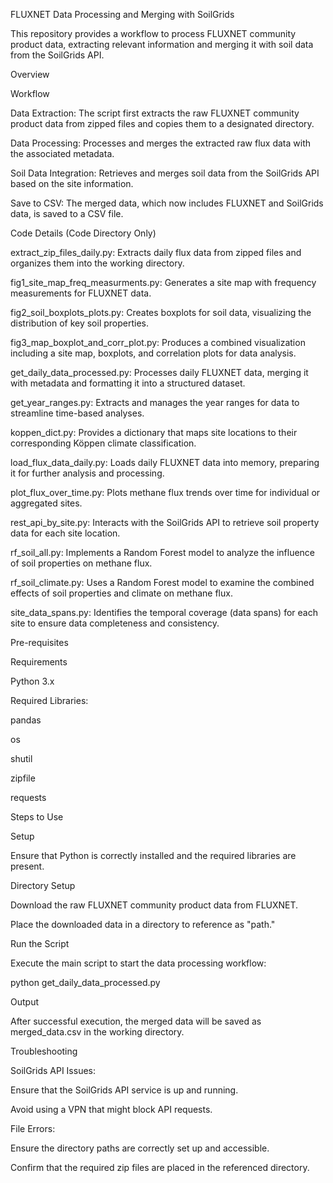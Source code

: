 FLUXNET Data Processing and Merging with SoilGrids

This repository provides a workflow to process FLUXNET community product data, extracting relevant information and merging it with soil data from the SoilGrids API.

Overview

Workflow

Data Extraction: The script first extracts the raw FLUXNET community product data from zipped files and copies them to a designated directory.

Data Processing: Processes and merges the extracted raw flux data with the associated metadata.

Soil Data Integration: Retrieves and merges soil data from the SoilGrids API based on the site information.

Save to CSV: The merged data, which now includes FLUXNET and SoilGrids data, is saved to a CSV file.

Code Details (Code Directory Only)

extract_zip_files_daily.py: Extracts daily flux data from zipped files and organizes them into the working directory.

fig1_site_map_freq_measurments.py: Generates a site map with frequency measurements for FLUXNET data.

fig2_soil_boxplots_plots.py: Creates boxplots for soil data, visualizing the distribution of key soil properties.

fig3_map_boxplot_and_corr_plot.py: Produces a combined visualization including a site map, boxplots, and correlation plots for data analysis.

get_daily_data_processed.py: Processes daily FLUXNET data, merging it with metadata and formatting it into a structured dataset.

get_year_ranges.py: Extracts and manages the year ranges for data to streamline time-based analyses.

koppen_dict.py: Provides a dictionary that maps site locations to their corresponding Köppen climate classification.

load_flux_data_daily.py: Loads daily FLUXNET data into memory, preparing it for further analysis and processing.

plot_flux_over_time.py: Plots methane flux trends over time for individual or aggregated sites.

rest_api_by_site.py: Interacts with the SoilGrids API to retrieve soil property data for each site location.

rf_soil_all.py: Implements a Random Forest model to analyze the influence of soil properties on methane flux.

rf_soil_climate.py: Uses a Random Forest model to examine the combined effects of soil properties and climate on methane flux.

site_data_spans.py: Identifies the temporal coverage (data spans) for each site to ensure data completeness and consistency.

Pre-requisites

Requirements

Python 3.x

Required Libraries:

pandas

os

shutil

zipfile

requests

Steps to Use

Setup

Ensure that Python is correctly installed and the required libraries are present.

Directory Setup

Download the raw FLUXNET community product data from FLUXNET.

Place the downloaded data in a directory to reference as "path."

Run the Script

Execute the main script to start the data processing workflow:

python get_daily_data_processed.py

Output

After successful execution, the merged data will be saved as merged_data.csv in the working directory.

Troubleshooting

SoilGrids API Issues:

Ensure that the SoilGrids API service is up and running.

Avoid using a VPN that might block API requests.

File Errors:

Ensure the directory paths are correctly set up and accessible.

Confirm that the required zip files are placed in the referenced directory.

